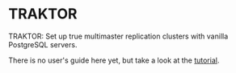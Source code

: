 # TRAKTOR
TRAKTOR: Set up true multimaster replication clusters with vanilla PostgreSQL servers.

There is no user's guide here yet, but take a look at the [tutorial](https://github.com/ergo70/TRAKTOR/blob/1.0.0/doc/TRAKTOR_tutorial.md).
